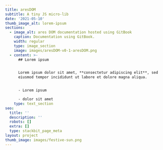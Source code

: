 ```yaml
---
title: aresDOM
subtitle: A tiny JS micro-lib
date: '2021-05-10'
thumb_image_alt: lorem-ipsum
sections:
  - image_alt: ares DOM documentation hosted using GitBook
    caption: Documentation using GitBook.
    width: regular
    type: image_section
    image: images/aresDOM-v0-1-aresDOM.png
  - content: >-
      ## Lorem ipsum


      Lorem ipsum dolor sit amet, **consectetur adipiscing elit**, sed do
      eiusmod tempor incididunt ut labore et dolore magna aliqua.


      - Lorem ipsum

      - dolor sit amet
    type: text_section
seo:
  title: ''
  description: ''
  robots: []
  extra: []
  type: stackbit_page_meta
layout: project
thumb_image: images/festive-sun.png
---
```

